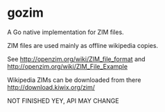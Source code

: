 gozim
=====

A Go native implementation for ZIM files.  

ZIM files are used mainly as offline wikipedia copies.

See http://openzim.org/wiki/ZIM_file_format and http://openzim.org/wiki/ZIM_File_Example

Wikipedia ZIMs can be downloaded from there http://download.kiwix.org/zim/

NOT FINISHED YEY, API MAY CHANGE